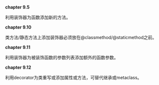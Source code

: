 **chapter 9.5**

利用装饰器为函数添加新的方法。

**chapter 9.10**

类方法/静态方法上添加装饰器必须放在@classmethod/@staticmethod之前。

**chapter 9.11**

利用装饰器为被装饰函数的参数列表添加额外的函数参数。

**chapter 9.12**

利用decorator为类重写或添加属性或方法，可替代继承或metaclass。


